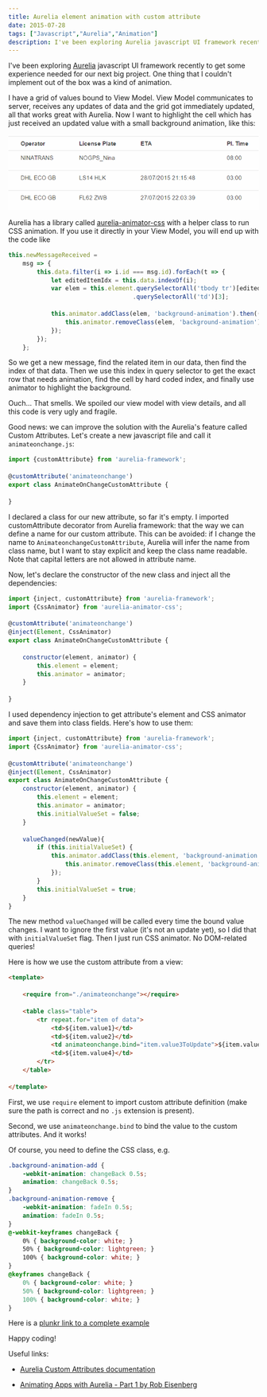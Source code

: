 ```yaml
---
title: Aurelia element animation with custom attribute
date: 2015-07-28
tags: ["Javascript","Aurelia","Animation"]
description: I've been exploring Aurelia javascript UI framework recently to get some experience needed for our next big project. One thing that I couldn't implement out of the box was a kind of animation.
---
```

I've been exploring [Aurelia](http://aurelia.io) javascript UI framework recently to get some experience needed
for our next big project. One thing that I couldn't implement out of the box was a kind
of animation.

I have a grid of values bound to View Model. View Model communicates to server, receives
any updates of data and the grid got immediately updated, all that works great with Aurelia.
Now I want to highlight the cell which has just received an updated value with a small
background animation, like this:

![Updated cell animation](animation.gif)

Aurelia has a library called [aurelia-animator-css](https://github.com/aurelia/animator-css) with a helper
class to run CSS animation. If you use it directly in your View Model, you will end up with the code like

``` js
this.newMessageReceived =
    msg => {
        this.data.filter(i => i.id === msg.id).forEach(t => {
            let editedItemIdx = this.data.indexOf(i);
            var elem = this.element.querySelectorAll('tbody tr')[editedItemIdx + 1]
                                   .querySelectorAll('td')[3];

            this.animator.addClass(elem, 'background-animation').then(() => {
                this.animator.removeClass(elem, 'background-animation');
            });
        });
    };
```

So we get a new message, find the related item in our data, then find the index of that data. Then we use this
index in query selector to get the exact row that needs animation, find the cell by hard coded index, and
finally use animator to highlight the background.

Ouch... That smells. We spoiled our view model with view details, and all this code is very ugly and fragile.

Good news: we can improve the solution with the Aurelia's feature called Custom Attributes. Let's create a new
javascript file and call it `animateonchange.js`:

``` js
import {customAttribute} from 'aurelia-framework';

@customAttribute('animateonchange')
export class AnimateOnChangeCustomAttribute {

}
```

I declared a class for our new attribute, so far it's empty. I imported customAttribute decorator from
Aurelia framework: that the way we can define a name for our custom attribute. This can be avoided: if I
change the name to `AnimateonchangeCustomAttribute`, Aurelia will infer the name from class name, but I want
to stay explicit and keep the class name readable. Note that capital letters are not allowed in attribute name.

Now, let's declare the constructor of the new class and inject all the dependencies:

``` js
import {inject, customAttribute} from 'aurelia-framework';
import {CssAnimator} from 'aurelia-animator-css';

@customAttribute('animateonchange')
@inject(Element, CssAnimator)
export class AnimateOnChangeCustomAttribute {

    constructor(element, animator) {
        this.element = element;
        this.animator = animator;
    }

}
```

I used dependency injection to get attribute's element and CSS animator and save them into class fields.
Here's how to use them:

``` js
import {inject, customAttribute} from 'aurelia-framework';
import {CssAnimator} from 'aurelia-animator-css';

@customAttribute('animateonchange')
@inject(Element, CssAnimator)
export class AnimateOnChangeCustomAttribute {
    constructor(element, animator) {
        this.element = element;
        this.animator = animator;
        this.initialValueSet = false;
    }

    valueChanged(newValue){
        if (this.initialValueSet) {
            this.animator.addClass(this.element, 'background-animation').then(() => {
                this.animator.removeClass(this.element, 'background-animation');
            });
        }
        this.initialValueSet = true;
    }
}
```

The new method `valueChanged` will be called every time the bound value changes. I want to ignore the
first value (it's not an update yet), so I did that with `initialValueSet` flag. Then I just run CSS
animator. No DOM-related queries!

Here is how we use the custom attribute from a view:

``` html
<template>

    <require from="./animateonchange"></require>

    <table class="table">
        <tr repeat.for="item of data">
            <td>${item.value1}</td>
            <td>${item.value2}</td>
            <td animateonchange.bind="item.value3ToUpdate">${item.value3ToUpdate}</td>
            <td>${item.value4}</td>
        </tr>
    </table>

</template>
```

First, we use `require` element to import custom attribute definition (make sure the path is correct
and no `.js` extension is present).

Second, we use `animateonchange.bind` to bind the value to the custom attributes. And it works!

Of course, you need to define the CSS class, e.g.

``` css
.background-animation-add {
    -webkit-animation: changeBack 0.5s;
    animation: changeBack 0.5s;
}
.background-animation-remove {
    -webkit-animation: fadeIn 0.5s;
    animation: fadeIn 0.5s;
}
@-webkit-keyframes changeBack {
    0% { background-color: white; }
    50% { background-color: lightgreen; }
    100% { background-color: white; }
}
@keyframes changeBack {
    0% { background-color: white; }
    50% { background-color: lightgreen; }
    100% { background-color: white; }
}
```

Here is a [plunkr link to a complete example](http://plnkr.co/edit/oa0Kb1hf6D9M2jl22vWD)

Happy coding!

Useful links:

* [Aurelia Custom Attributes documentation](http://aurelia.io/docs.html#custom-attributes)

* [Animating Apps with Aurelia - Part 1 by Rob Eisenberg](http://blog.durandal.io/2015/07/17/animating-apps-with-aurelia-part-1/)